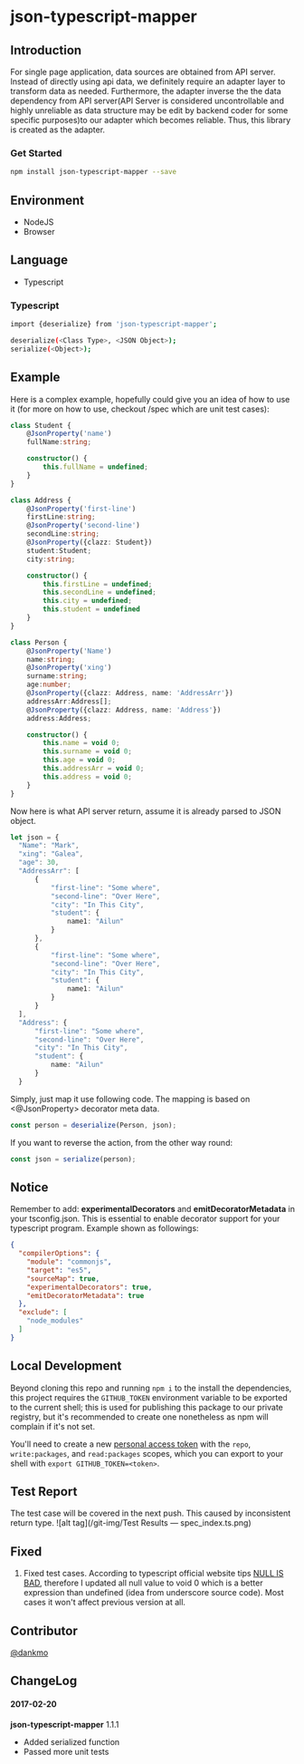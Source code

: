 # json-typescript-mapper

## Introduction

For single page application, data sources are obtained from API server. Instead of directly using api data, we
definitely require an adapter layer to transform data as needed. Furthermore,
the adapter inverse the the data dependency from API server(API Server is considered uncontrollable and
highly unreliable as data structure may be edit by backend coder for some specific purposes)to our adapter
which becomes reliable. Thus, this library is created as the adapter.

### Get Started
```bash
npm install json-typescript-mapper --save
```
## Environment
* NodeJS
* Browser

## Language
* Typescript

### Typescript

```bash
import {deserialize} from 'json-typescript-mapper';

deserialize(<Class Type>, <JSON Object>);
serialize(<Object>);
```

## Example
Here is a complex example, hopefully could give you an idea of how to use it (for more on how to use, checkout /spec which are unit test cases):

```typescript
class Student {
    @JsonProperty('name')
    fullName:string;

    constructor() {
        this.fullName = undefined;
    }
}

class Address {
    @JsonProperty('first-line')
    firstLine:string;
    @JsonProperty('second-line')
    secondLine:string;
    @JsonProperty({clazz: Student})
    student:Student;
    city:string;

    constructor() {
        this.firstLine = undefined;
        this.secondLine = undefined;
        this.city = undefined;
        this.student = undefined
    }
}

class Person {
    @JsonProperty('Name')
    name:string;
    @JsonProperty('xing')
    surname:string;
    age:number;
    @JsonProperty({clazz: Address, name: 'AddressArr'})
    addressArr:Address[];
    @JsonProperty({clazz: Address, name: 'Address'})
    address:Address;

    constructor() {
        this.name = void 0;
        this.surname = void 0;
        this.age = void 0;
        this.addressArr = void 0;
        this.address = void 0;
    }
}
```

Now here is what API server return, assume it is already parsed to JSON object.
```typescript
let json = {
  "Name": "Mark",
  "xing": "Galea",
  "age": 30,
  "AddressArr": [
      {
          "first-line": "Some where",
          "second-line": "Over Here",
          "city": "In This City",
          "student": {
              name1: "Ailun"
          }
      },
      {
          "first-line": "Some where",
          "second-line": "Over Here",
          "city": "In This City",
          "student": {
              name1: "Ailun"
          }
      }
  ],
  "Address": {
      "first-line": "Some where",
      "second-line": "Over Here",
      "city": "In This City",
      "student": {
          name: "Ailun"
      }
  }
```

Simply, just map it use following code. The mapping is based on <@JsonProperty> decorator meta data.

```typescript
const person = deserialize(Person, json);
```

If you want to reverse the action, from the other way round:

```typescript
const json = serialize(person);
```

## Notice
Remember to add: <b>experimentalDecorators</b> and <b>emitDecoratorMetadata</b> in your tsconfig.json.
This is essential to enable decorator support for your typescript program. Example shown as followings:

```json
{
  "compilerOptions": {
    "module": "commonjs",
    "target": "es5",
    "sourceMap": true,
    "experimentalDecorators": true,
    "emitDecoratorMetadata": true
  },
  "exclude": [
    "node_modules"
  ]
}
```

## Local Development

Beyond cloning this repo and running `npm i` to the install the dependencies, this project requires the `GITHUB_TOKEN` environment variable to be exported to the current shell; this is used for publishing this package to our private registry, but it's recommended to create one nonetheless as npm will complain if it's not set.

You'll need to create a new [personal access token](https://github.com/settings/tokens/new) with the `repo`, `write:packages`, and `read:packages` scopes, which you can export to your shell with `export GITHUB_TOKEN=<token>`.

## Test Report
The test case will be covered in the next push. This caused by inconsistent return type.
![alt tag](/git-img/Test Results — spec_index.ts.png)

## Fixed
1) Fixed test cases. According to typescript official website tips [NULL IS BAD](https://basarat.gitbooks.io/typescript/content/docs/tips/null.html),
therefore I updated all null value to void 0 which is a better expression than undefined (idea from underscore source code).
Most cases it won't affect previous version at all.

## Contributor
[@dankmo](https://github.com/dankmo)

## ChangeLog
#### 2017-02-20

**json-typescript-mapper** 1.1.1
- Added serialized function
- Passed more unit tests
